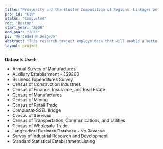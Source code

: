 ```yaml
---
title: "Prosperity and the Cluster Composition of Regions. Linkages between Rural and Urban Areas."
proj_id: "618"
status: "Completed"
rdc: "Boston"
start_year: "2008"
end_year: "2013"
pi: "Mercedes N Delgado"
abstract: "This research project employs data that will enable a better understanding of the impact a region’s economic composition has on its economic performance, the impact of diﬀerences in the geographic proﬁle of regions on this relationship, and the impact of the cluster composition and performance of neighboring regions on a region’s economic performance. Previous work on the relationship between cluster composition and the economic performance of regions and their clusters has revealed data limitations, in particular the signiﬁcant level of data suppression of industry-level data in smaller, largely rural regions. Using the economic census and the Longitudinal Business Database, this project will investigate the ability of a cluster concept of collocated industries (those linked through their supply chain and other agglomeration forces) to pro-vide an opportunity to publish regional aggregations with less need for disclosure suppressions. The project will further investigate the deﬁnitions of clusters and their development over time. The research will generate estimates of the economic performance of a region and its clusters. It aims at a more sophisticated understanding of linkages across clusters within a region and of linkages between regions, and to develop typologies of regional economies by cluster proﬁles and other dimensions."
layout: project
---
```


**Datasets Used:**

  - Annual Survey of Manufactures 
  - Auxiliary Establishment - ES9200 
  - Business Expenditures Survey 
  - Census of Construction Industries 
  - Census of Finance, Insurance, and Real Estate 
  - Census of Manufactures 
  - Census of Mining 
  - Census of Retail Trade 
  - Compustat-SSEL Bridge 
  - Census of Services 
  - Census of Transportation, Communications, and Utilities 
  - Census of Wholesale Trade 
  - Longitudinal Business Database - No Revenue 
  - Survey of Industrial Research and Development 
  - Standard Statistical Establishment Listing 

